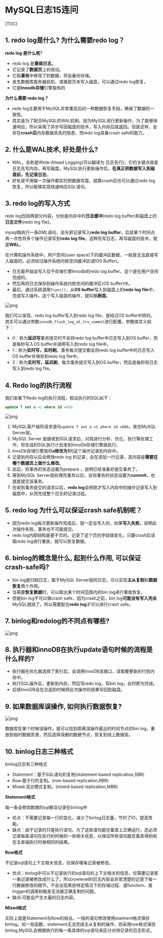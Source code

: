 # MySQL日志15连问

[TOC]

## 1. redo log是什么? 为什么需要redo log？

**redo log 是什么呢**?

- redo log 是**重做日志**。
- 它记录了**数据页**上的改动。
- 它指**事务**中修改了的数据，将会备份存储。
- 发生数据库服务器宕机、或者脏页未写入磁盘，可以通过redo log恢复。
- 它是**Innodb存储**引擎独有的

**为什么需要 redo log？**

- redo log主要用于MySQL异常重启后的一种数据恢复手段，确保了数据的一致性。
- 其实是为了配合MySQL的WAL机制。因为MySQL进行更新操作，为了能够快速响应，所以采用了异步写回磁盘的技术，写入内存后就返回。但是这样，会存在**crash后**内存数据丢失的隐患，而redo log具备crash safe的能力。

## 2. 什么是WAL技术, 好处是什么?

- WAL，全称是Write-Ahead Logging(可以翻译为 日志先行)，它的关键点就是日志先写内存，再写磁盘。MySQL执行更新操作后，**在真正把数据写入到磁盘前，先记录日志**。
- 好处是不用每一次操作都实时把数据写盘，就算crash后也可以通过redo log恢复，所以能够实现快速响应SQL语句。

## 3. redo log的写入方式

redo log包括两部分内容，分别是内存中的**日志缓冲**(redo log buffer)和磁盘上的**日志文件**(redo log file)。

mysql每执行一条DML语句，会先把记录写入**redo log buffer**，后续某个时间点再一次性将多个操作记录写到**redo log file**。这种先写日志，再写磁盘的技术，就是**WAL**。

在计算机操作系统中，用户空间(user space)下的缓冲区数据，一般是无法直接写入磁盘的，必须经过操作系统内核空间缓冲区(即OS Buffer)。

- 日志最开始会写入位于存储引擎Innodb的redo log buffer，这个是在用户空间完成的。
- 然后再将日志保存到操作系统内核空间的缓冲区(OS buffer)中。
- 最后，通过系统调用`fsync()`，从**OS buffer**写入到磁盘上的**redo log file**中，完成写入操作。这个写入磁盘的操作，就叫做**刷盘**。

![png](images/mysql15-redolog写入方式.png)

我们可以发现，redo log buffer写入到redo log file，是经过OS buffer中转的。其实可以通过参数`innodb_flush_log_at_trx_commit`进行配置，参数值含义如下：

- 0：称为**延迟写**事务提交时不会将redo log buffer中日志写入到OS buffer，而是每秒写入OS buffer并调用写入到redo log file中。
- 1：称为**实时写，实时刷**。事务每次提交都会将redo log buffer中的日志写入OS buffer并保存到redo log file中。
- 2：称为**实时写，延迟刷**。每次事务提交写入到OS buffer，然后是每秒将日志写入到redo log file。

## 4. Redo log的执行流程

我们来看下Redo log的执行流程，假设执行的SQL如下：

```sql
update T set a =1 where id =666
```

![png](images/mysql15-redolog执行流程.png)

1. MySQL客户端将请求语句`update T set a =1 where id =666`，发往MySQL Server层。
2. MySQL Server 层接收到SQL请求后，对其进行分析、优化、执行等处理工作，将生成的SQL执行计划发到InnoDb存储引擎层执行。
3. InnoDb存储引擎层将**a修改为1**的这个操作记录到内存中。
4. 记录到内存以后会修改redo log 的记录，会在添加一行记录，其内容是**需要在哪个数据页上做什么修改**。
5. 此后，将事务的状态设置为prepare ，说明已经准备好提交事务了。
6. 等到MySQL Server层处理完事务以后，会将事务的状态设置为**commit**，也就是提交该事务。
7. 在收到事务提交的请求以后，**redo log**会把刚才写入内存中的操作记录写入到磁盘中，从而完成整个日志的记录过程。

## 5. redo log 为什么可以保证crash safe机制呢？

- 因为redo log每次更新操作完成后，就一定会写入的，如果**写入失败**，说明此次操作失败，事务也不可能提交。
- redo log内部结构是基于页的，记录了这个页的字段值变化，只要crash后读取redo log进行重放，就可以恢复数据。

## 6. binlog的概念是什么, 起到什么作用, 可以保证crash-safe吗?

- bin log是归档日志，属于MySQL Server层的日志。可以实现**主从复制**和**数据恢复**两个作用。
- 当需要**恢复数据**时，可以取出某个时间范围内的bin log进行重放恢复。
- 但是bin log不可以做crash safe，因为crash之前，bin log**可能没有写入完全**MySQL就挂了。所以需要配合**redo log**才可以进行crash safe。

## 7. binlog和redolog的不同点有哪些?

![png](images/mysql15-binlog和redolog区别.png)

## 8. 执行器和innoDB在执行update语句时候的流程是什么样的?

- 执行器在优化器选择了索引后，会调用InnoDB读接口，读取要更新的行到内存中。
- 执行SQL操作后，更新到内存，然后写redo log，写bin log，此时即为完成。
- 后续InnoDB会在合适的时候把此次操作的结果写回到磁盘。

## 9. 如果数据库误操作, 如何执行数据恢复?

![png](images/mysql15-跑路.png)

数据库在某个时候误操作，就可以找到距离误操作最近的时间节点的bin log，重放到临时数据库里，然后选择误删的数据节点，恢复到线上数据库。

## 10. binlog日志三种格式

binlog日志有三种格式

- Statement：基于SQL语句的复制(statement-based replication,SBR)
- Row:基于行的复制。(row-based replication,RBR)
- Mixed:混合模式复制。(mixed-based replication,MBR)

**Statement格式**

每一条会修改数据的sql都会记录在binlog中

- 优点：不需要记录每一行的变化，减少了binlog日志量，节约了IO，提高性能。
- 缺点：由于记录的只是执行语句，为了这些语句能在备库上正确运行，还必须记录每条语句在执行的时候的一些相关信息，以保证所有语句能在备库得到和在主库端执行时候相同的结果。

**Row格式**

不记录sql语句上下文相关信息，仅保存哪条记录被修改。

- 优点：binlog中可以不记录执行的sql语句的上下文相关的信息，仅需要记录那一条记录被修改成什么了。所以rowlevel的日志内容会非常清楚的记录下每一行数据修改的细节。不会出现某些特定情况下的存储过程、或function、或trigger的调用和触发无法被正确复制的问题。
- 缺点:可能会产生大量的日志内容。

**Mixed格式**

实际上就是Statement与Row的结合。一般的语句修改使用statment格式保存binlog，如一些函数，statement无法完成主从复制的操作，则采用row格式保存binlog,MySQL会根据执行的每一条具体的sql语句来区分对待记录的日志形式。

